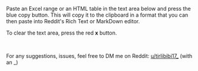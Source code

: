 Paste an Excel range or an HTML table in the text area below and press the blue copy button. This will copy it to the clipboard in a format that you can then paste into Reddit's Rich Text or MarkDown editor.

To clear the text area, press the red **x** button.

&nbsp;

For any suggestions, issues, feel free to DM me on Reddit: [u/tirlibibi17\_](http://www.reddit.com/message/compose/?to=tirlibibi17_) (with an _)
